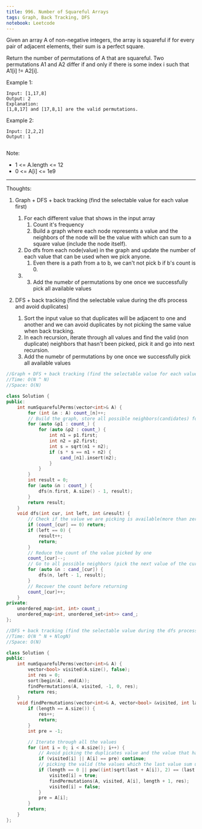 ```yaml
---
title: 996. Number of Squareful Arrays
tags: Graph, Back Tracking, DFS
notebook: Leetcode
---
```


Given an array A of non-negative integers, the array is squareful if for every pair of adjacent elements, their sum is a perfect square.

Return the number of permutations of A that are squareful.  Two permutations A1 and A2 differ if and only if there is some index i such that A1[i] != A2[i].

 

Example 1:
```
Input: [1,17,8]
Output: 2
Explanation: 
[1,8,17] and [17,8,1] are the valid permutations.
```

Example 2:
```
Input: [2,2,2]
Output: 1
 
```
Note:

- 1 <= A.length <= 12
- 0 <= A[i] <= 1e9

----------
Thoughts:
1. Graph + DFS + back tracking (find the selectable value for each value first)
   1. For each different value that shows in the input array
      1. Count it's frequency 
      2. Build a graph where each node represents a value and the neighbors of the node will be the value with which can sum to a square value (include the node itself).
   2. Do dfs from each node(value) in the graph and update the number of each value that can be used when we pick anyone.
      1. Even there is a path from a to b, we can't not pick b if b's count is 0.
   3. 3. Add the numebr of permutations by one once we successfully pick all available values
   
2. DFS + back tracking (find the selectable value during the dfs process and avoid duplicates)
   1. Sort the input value so that duplicates will be adjacent to one and another and we can avoid duplicates by not picking the same value when back tracking.
   2. In each recursion, iterate through all values and find the valid (non duplicate) neighbors that hasn't been picked, pick it and go into next recursion.
   3. Add the numebr of permutations by one once we successfully pick all available values

```c++
//Graph + DFS + back tracking (find the selectable value for each value first)
//Time: O(N ^ N)
//Space: O(N)

class Solution {
public:
    int numSquarefulPerms(vector<int>& A) {
        for (int &n : A) count_[n]++;
        // Build the graph, store all possible neighbors(candidates) for every node including node itself.
        for (auto &p1 : count_) {
            for (auto &p2 : count_) {
                int n1 = p1.first;
                int n2 = p2.first;
                int s = sqrt(n1 + n2);
                if (s * s == n1 + n2) {
                    cand_[n1].insert(n2);
                }
            }
        }
        int result = 0;
        for (auto &n : count_) {
            dfs(n.first, A.size() - 1, result);
        }
        return result;
    }
    void dfs(int cur, int left, int &result) {
        // Check if the value we are picking is available(more than zero left to be used)
        if (count_[cur] == 0) return;
        if (left == 0) {
            result++;
            return;
        }
        // Reduce the count of the value picked by one
        count_[cur]--;
        // Go to all possible neighbors (pick the next value of the current permutation)
        for (auto &n : cand_[cur]) {
            dfs(n, left - 1, result);
        }
        // Recover the count before returning 
        count_[cur]++;
    }
private:
    unordered_map<int, int> count_;
    unordered_map<int, unordered_set<int>> cand_;
};
```

```c++
//DFS + back tracking (find the selectable value during the dfs process and avoid duplicates)
//Time: O(N ^ N + NlogN)
//Space: O(N)

class Solution {
public:
    int numSquarefulPerms(vector<int>& A) {
        vector<bool> visited(A.size(), false);
        int res = 0;
        sort(begin(A), end(A));
        findPermutations(A, visited, -1, 0, res);
        return res;
    }
    void findPermutations(vector<int>& A, vector<bool> &visited, int last, int length, int &res) {
        if (length == A.size()) {
            res++;
            return;
        }
        int pre = -1;

        // Iterate through all the values
        for (int i = 0; i < A.size(); i++) {
            // Avoid picking the duplicates value and the value that has been picked
            if (visited[i] || A[i] == pre) continue;
            // picking the valid (the values which the last value sum up with can be a square value) value, and get into next recursion
            if (length == 0 || pow((int)sqrt(last + A[i]), 2) == (last + A[i])) {
                visited[i] = true;
                findPermutations(A, visited, A[i], length + 1, res);
                visited[i] = false;
            }
            pre = A[i];
        }
        return;
    }
};
```